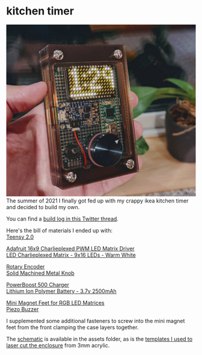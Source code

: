 # kitchen timer
![a kitchen timer, sorry about the dust](assets/portrait.jpg?raw=true)
The summer of 2021 I finally got fed up with my crappy ikea kitchen timer and decided to build my own. 

You can find a [build log in this Twitter thread](https://twitter.com/grapefrukt/status/1417568865563852805). 

Here's the bill of materials I ended up with:   
[Teensy 2.0](https://www.adafruit.com/product/199)

[Adafruit 16x9 Charlieplexed PWM LED Matrix Driver](https://www.adafruit.com/product/2946)  
[LED Charlieplexed Matrix - 9x16 LEDs - Warm White](https://www.adafruit.com/product/3162)  

[Rotary Encoder](https://www.adafruit.com/product/377)  
[Solid Machined Metal Knob](https://www.adafruit.com/product/2056)  

[PowerBoost 500 Charger](https://www.adafruit.com/product/1944)  
[Lithium Ion Polymer Battery - 3.7v 2500mAh](https://www.adafruit.com/product/328)  

[Mini Magnet Feet for RGB LED Matrices](https://www.adafruit.com/product/4631)  
[Piezo Buzzer](https://www.adafruit.com/product/160)  

I supplemented some additional fasteners to screw into the mini magnet feet from the front clamping the case layers together. 

The [schematic](assets/fritzing-schematic.png) is available in the assets folder, as is the [templates I used to laser cut the enclosure](assets/lasercut-case.svg) from 3mm acrylic. 
